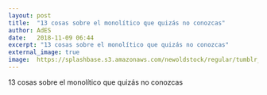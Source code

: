 ```yaml
---
layout: post
title:  "13 cosas sobre el monolítico que quizás no conozcas"
author: AdES
date:   2018-11-09 06:44
excerpt: "13 cosas sobre el monolítico que quizás no conozcas"
external_image: true
image:  https://splashbase.s3.amazonaws.com/newoldstock/regular/tumblr_nn2n6nZ1k31sfie3io1_1280.jpg
---
```

13 cosas sobre el monolítico que quizás no conozcas